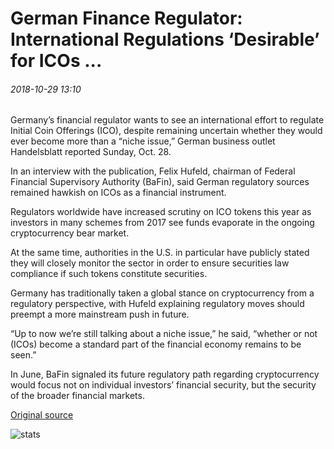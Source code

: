 # German Finance Regulator: International Regulations ‘Desirable’ for ICOs ...

###### 2018-10-29 13:10

Germany’s financial regulator wants to see an international effort to regulate Initial Coin Offerings (ICO), despite remaining uncertain whether they would ever become more than a “niche issue,” German business outlet Handelsblatt reported Sunday, Oct. 28.

In an interview with the publication, Felix Hufeld, chairman of Federal Financial Supervisory Authority (BaFin), said German regulatory sources remained hawkish on ICOs as a financial instrument.

Regulators worldwide have increased scrutiny on ICO tokens this year as investors in many schemes from 2017 see funds evaporate in the ongoing cryptocurrency bear market.

At the same time, authorities in the U.S. in particular have publicly stated they will closely monitor the sector in order to ensure securities law compliance if such tokens constitute securities.

Germany has traditionally taken a global stance on cryptocurrency from a regulatory perspective, with Hufeld explaining regulatory moves should preempt a more mainstream push in future.

“Up to now we’re still talking about a niche issue,” he said, “whether or not (ICOs) become a standard part of the financial economy remains to be seen.”

In June, BaFin signaled its future regulatory path regarding cryptocurrency would focus not on individual investors’ financial security, but the security of the broader financial markets.

[Original source](https://cointelegraph.com/news/german-finance-regulator-international-regulations-desirable-for-icos)

![stats](https://c.statcounter.com/11760860/0/a89fa40b/1/ "stats")